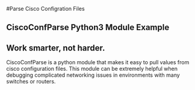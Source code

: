 #Parse Cisco Configration Files
## CiscoConfParse Python3 Module Example
## Work smarter, not harder.


CiscoConfParse is a python module that makes it easy to pull values from cisco configuration files. 
This module can be extremely helpful when debugging complicated networking issues in environments with many switches or routers.
